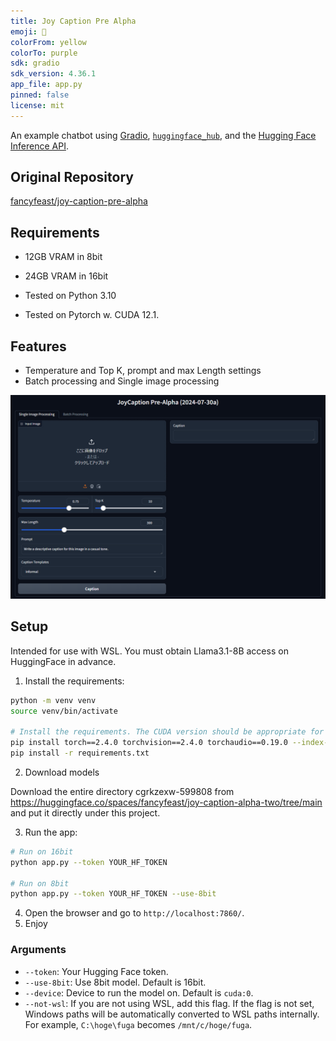 ```yaml
---
title: Joy Caption Pre Alpha
emoji: 💬
colorFrom: yellow
colorTo: purple
sdk: gradio
sdk_version: 4.36.1
app_file: app.py
pinned: false
license: mit
---
```


An example chatbot using [Gradio](https://gradio.app), [`huggingface_hub`](https://huggingface.co/docs/huggingface_hub/v0.22.2/en/index), and the [Hugging Face Inference API](https://huggingface.co/docs/api-inference/index).

## Original Repository

[fancyfeast/joy-caption-pre-alpha](https://huggingface.co/spaces/fancyfeast/joy-caption-pre-alpha)

## Requirements

- 12GB VRAM in 8bit
- 24GB VRAM in 16bit

- Tested on Python 3.10
- Tested on Pytorch w. CUDA 12.1.

## Features

- Temperature and Top K, prompt and max Length settings
- Batch processing and Single image processing

![image](sample/s1.png)

## Setup

Intended for use with WSL.
You must obtain Llama3.1-8B access on HuggingFace in advance.



1. Install the requirements:

```sh
python -m venv venv
source venv/bin/activate

# Install the requirements. The CUDA version should be appropriate for your environment.
pip install torch==2.4.0 torchvision==2.4.0 torchaudio==0.19.0 --index-url https://download.pytorch.org/whl/cu121
pip install -r requirements.txt
```

2. Download models

Download the entire directory cgrkzexw-599808 from <https://huggingface.co/spaces/fancyfeast/joy-caption-alpha-two/tree/main> and put it directly under this project.

3. Run the app:

```sh
# Run on 16bit
python app.py --token YOUR_HF_TOKEN

# Run on 8bit
python app.py --token YOUR_HF_TOKEN --use-8bit
```

4. Open the browser and go to `http://localhost:7860/`.
5. Enjoy

### Arguments

- `--token`: Your Hugging Face token.
- `--use-8bit`: Use 8bit model. Default is 16bit.
- `--device`: Device to run the model on. Default is `cuda:0`.
- `--not-wsl`: If you are not using WSL, add this flag. If the flag is not set, Windows paths will be automatically converted to WSL paths internally. For example, `C:\hoge\fuga` becomes `/mnt/c/hoge/fuga`.

